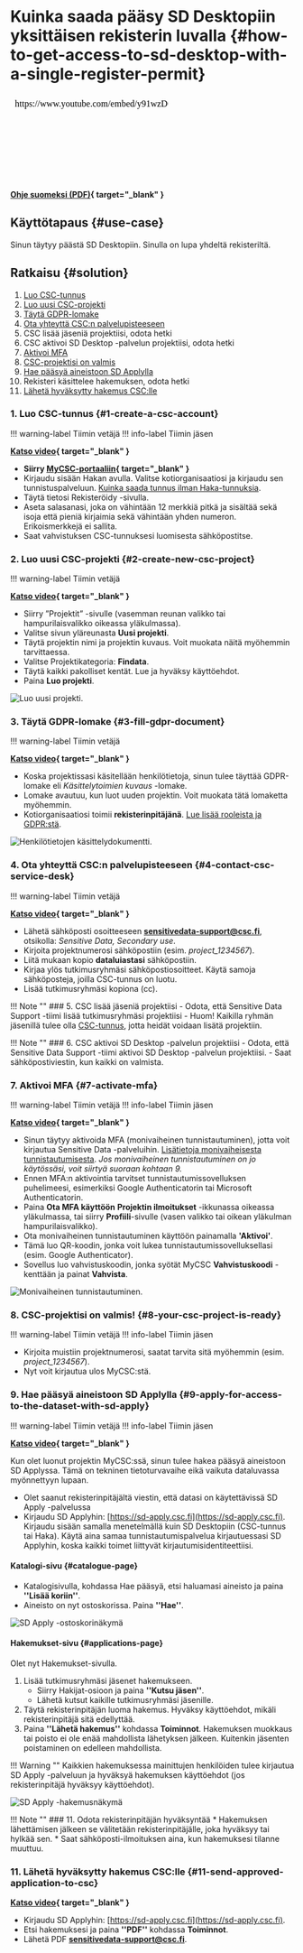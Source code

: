 # Kuinka saada pääsy SD Desktopiin yksittäisen rekisterin luvalla {#how-to-get-access-to-sd-desktop-with-a-single-register-permit}

<iframe width="280" height="155" srcdoc="https://www.youtube.com/embed/y91wzD0wqEA" title="SD Desktop toisiokäyttötarkoitukseen — käsittelyluvan myöntäjänä yksittäinen rekisteri" frameborder="0" allow="accelerometer; autoplay; clipboard-write; encrypted-media; gyroscope; picture-in-picture; web-share" referrerpolicy="strict-origin-when-cross-origin" allowfullscreen></iframe>

**[Ohje suomeksi (PDF)](https://a3s.fi/docs-files/sensitive-data/PDF_instructions/SD_toisiolaki_yksittainenRekisteri.pdf){ target="_blank" }**

## Käyttötapaus {#use-case}

Sinun täytyy päästä SD Desktopiin. Sinulla on lupa yhdeltä rekisteriltä.

## Ratkaisu {#solution}

1. [Luo CSC-tunnus](#1-create-a-csc-account) 
2. [Luo uusi CSC-projekti](#2-create-new-csc-project)
3. [Täytä GDPR-lomake](#3-fill-gdpr-document)
4. [Ota yhteyttä CSC:n palvelupisteeseen](#4-contact-csc-service-desk)
5. CSC lisää jäseniä projektiisi, odota hetki
6. CSC aktivoi SD Desktop -palvelun projektiisi, odota hetki
7. [Aktivoi MFA](#7-activate-mfa)
8. [CSC-projektisi on valmis](#8-your-csc-project-is-ready)
9. [Hae pääsyä aineistoon SD Applylla](#9-apply-for-access-to-the-dataset-with-sd-apply)
10. Rekisteri käsittelee hakemuksen, odota hetki
11. [Lähetä hyväksytty hakemus CSC:lle](#11-send-approved-application-to-csc)

### 1. Luo CSC-tunnus {#1-create-a-csc-account}

!!! warning-label
    Tiimin vetäjä
!!! info-label
    Tiimin jäsen

**[Katso video](https://www.youtube.com/watch?v=y91wzD0wqEA&t=47s){ target="_blank" }**

- **Siirry [MyCSC-portaaliin](https://my.csc.fi){ target="_blank" }**
- Kirjaudu sisään Hakan avulla. Valitse kotiorganisaatiosi ja kirjaudu sen tunnistuspalveluun. [Kuinka saada tunnus ilman Haka-tunnuksia](../../accounts/how-to-create-new-user-account.md#getting-an-account-without-haka-or-virtu).
- Täytä tietosi Rekisteröidy -sivulla.
- Aseta salasanasi, joka on vähintään 12 merkkiä pitkä ja sisältää sekä isoja että pieniä kirjaimia sekä vähintään yhden numeron. Erikoismerkkejä ei sallita.
 - Saat vahvistuksen CSC-tunnuksesi luomisesta sähköpostitse.

### 2. Luo uusi CSC-projekti {#2-create-new-csc-project}

!!! warning-label
    Tiimin vetäjä

**[Katso video](https://www.youtube.com/watch?v=y91wzD0wqEA&t=120s){ target="_blank" }**

- Siirry ”Projektit” -sivulle (vasemman reunan valikko tai hampurilaisvalikko oikeassa yläkulmassa).
- Valitse sivun yläreunasta **Uusi projekti**.
- Täytä projektin nimi ja projektin kuvaus. Voit muokata näitä myöhemmin tarvittaessa.
- Valitse Projektikategoria: **Findata**.
- Täytä kaikki pakolliset kentät. Lue ja hyväksy käyttöehdot.
- Paina **Luo projekti**.

![Luo uusi projekti.](https://a3s.fi/docs-files/sensitive-data/MyCSC/MyCSC_NewProject.png)

### 3. Täytä GDPR-lomake {#3-fill-gdpr-document}

!!! warning-label
    Tiimin vetäjä

**[Katso video](https://www.youtube.com/watch?v=y91wzD0wqEA&t=186s){ target="_blank" }**

- Koska projektissasi käsitellään henkilötietoja, sinun tulee täyttää GDPR-lomake eli *Käsittelytoimien kuvaus* -lomake.
- Lomake avautuu, kun luot uuden projektin. Voit muokata tätä lomaketta myöhemmin.
- Kotiorganisaatiosi toimii **rekisterinpitäjänä**. [Lue lisää rooleista ja GDPR:stä](../../support/faq/sensitive-data-legal.md#what-are-the-roles-of-csc-and-its-service-users-under-gdpr).

![Henkilötietojen käsittelydokumentti.](https://a3s.fi/docs-files/sensitive-data/MyCSC/MyCSC_Description.png)

### 4. Ota yhteyttä CSC:n palvelupisteeseen {#4-contact-csc-service-desk}

!!! warning-label
    Tiimin vetäjä

**[Katso video](https://www.youtube.com/watch?v=y91wzD0wqEA&t=221s){ target="_blank" }**

- Lähetä sähköposti osoitteeseen **sensitivedata-support@csc.fi**, otsikolla: *Sensitive Data, Secondary use*.
- Kirjoita projektnumerosi sähköpostiin (esim. *project_1234567*).
- Liitä mukaan kopio **dataluiastasi** sähköpostiin.
- Kirjaa ylös tutkimusryhmäsi sähköpostiosoitteet. Käytä samoja sähköposteja, joilla CSC-tunnus on luotu.
- Lisää tutkimusryhmäsi kopiona (cc).

!!! Note ""
    ### 5. CSC lisää jäseniä projektiisi
    - Odota, että Sensitive Data Support -tiimi lisää tutkimusryhmäsi projektiisi
    - Huom! Kaikilla ryhmän jäsenillä tulee olla [CSC-tunnus](#1-create-a-csc-account), jotta heidät voidaan lisätä projektiin.

!!! Note ""
    ### 6. CSC aktivoi SD Desktop -palvelun projektiisi
    - Odota, että Sensitive Data Support -tiimi aktivoi SD Desktop -palvelun projektiisi.
    - Saat sähköpostiviestin, kun kaikki on valmista.

### 7. Aktivoi MFA {#7-activate-mfa}

!!! warning-label
    Tiimin vetäjä
!!! info-label
    Tiimin jäsen

**[Katso video](https://www.youtube.com/watch?v=y91wzD0wqEA&t=358s){ target="_blank" }**

- Sinun täytyy aktivoida MFA (monivaiheinen tunnistautuminen), jotta voit kirjautua Sensitive Data -palveluihin. [Lisätietoja monivaiheisesta tunnistautumisesta](../../accounts/mfa.md). *Jos monivaiheinen tunnistautuminen on jo käytössäsi, voit siirtyä suoraan kohtaan 9.*
- Ennen MFA:n aktivointia tarvitset tunnistautumissovelluksen puhelimeesi, esimerkiksi Google Authenticatorin tai Microsoft Authenticatorin.
- Paina **Ota MFA käyttöön** **Projektin ilmoitukset** -ikkunassa oikeassa yläkulmassa, tai siirry **Profiili**-sivulle (vasen valikko tai oikean yläkulman hampurilaisvalikko).
- Ota monivaiheinen tunnistautuminen käyttöön painamalla **'Aktivoi'**.
- Tämä luo QR-koodin, jonka voit lukea tunnistautumissovelluksellasi (esim. Google Authenticator).
- Sovellus luo vahvistuskoodin, jonka syötät MyCSC **Vahvistuskoodi** -kenttään ja painat **Vahvista**.

![Monivaiheinen tunnistautuminen.](https://a3s.fi/docs-files/sensitive-data/MyCSC/MyCSC_MFA.png)

### 8. CSC-projektisi on valmis! {#8-your-csc-project-is-ready}

!!! warning-label
    Tiimin vetäjä
!!! info-label
    Tiimin jäsen

- Kirjoita muistiin projektnumerosi, saatat tarvita sitä myöhemmin (esim. *project_1234567*).
- Nyt voit kirjautua ulos MyCSC:stä.

### 9. Hae pääsyä aineistoon SD Applylla {#9-apply-for-access-to-the-dataset-with-sd-apply}

!!! warning-label
    Tiimin vetäjä
!!! info-label
    Tiimin jäsen

**[Katso video](https://www.youtube.com/watch?v=y91wzD0wqEA&t=429s){ target="_blank" }**

Kun olet luonut projektin MyCSC:ssä, sinun tulee hakea pääsyä aineistoon SD Applyssa. Tämä on tekninen tietoturvavaihe eikä vaikuta dataluvassa myönnettyyn lupaan.

* Olet saanut rekisterinpitäjältä viestin, että datasi on käytettävissä SD Apply -palvelussa
* Kirjaudu SD Applyhin: [https://sd-apply.csc.fi](https://sd-apply.csc.fi). Kirjaudu sisään samalla menetelmällä kuin SD Desktopiin (CSC-tunnus tai Haka). Käytä aina samaa tunnistautumispalvelua kirjautuessasi SD Applyhin, koska kaikki toimet liittyvät kirjautumisidentiteettiisi.

#### Katalogi-sivu {#catalogue-page}
* Katalogisivulla, kohdassa Hae pääsyä, etsi haluamasi aineisto ja paina **''Lisää koriin''**.
* Aineisto on nyt ostoskorissa. Paina **''Hae''**.

![SD Apply -ostoskorinäkymä](https://a3s.fi/docs-files/sensitive-data/SD_Apply/SD-Apply_ShoppingCart.png)

#### Hakemukset-sivu {#applications-page}
Olet nyt Hakemukset-sivulla.

1. Lisää tutkimusryhmäsi jäsenet hakemukseen.
    * Siirry Hakijat-osioon ja paina **''Kutsu jäsen''**.
    * Lähetä kutsut kaikille tutkimusryhmäsi jäsenille.
2. Täytä rekisterinpitäjän luoma hakemus. Hyväksy käyttöehdot, mikäli rekisterinpitäjä sitä edellyttää.
3. Paina **''Lähetä hakemus''** kohdassa **Toiminnot**. Hakemuksen muokkaus tai poisto ei ole enää mahdollista lähetyksen jälkeen. Kuitenkin jäsenten poistaminen on edelleen mahdollista.

!!! Warning ""
    Kaikkien hakemuksessa mainittujen henkilöiden tulee kirjautua SD Apply -palveluun ja hyväksyä hakemuksen käyttöehdot (jos rekisterinpitäjä hyväksyy käyttöehdot).

![SD Apply -hakemusnäkymä](https://a3s.fi/docs-files/sensitive-data/SD_Apply/SD-Apply_Application.png)

!!! Note ""
    ### 11. Odota rekisterinpitäjän hyväksyntää
    * Hakemuksen lähettämisen jälkeen se välitetään rekisterinpitäjälle, joka hyväksyy tai hylkää sen.
    * Saat sähköposti-ilmoituksen aina, kun hakemuksesi tilanne muuttuu.

### 11. Lähetä hyväksytty hakemus CSC:lle {#11-send-approved-application-to-csc}

**[Katso video](https://www.youtube.com/watch?v=y91wzD0wqEA&t=518s){ target="_blank" }**

* Kirjaudu SD Applyhin: [https://sd-apply.csc.fi](https://sd-apply.csc.fi).
* Etsi hakemuksesi ja paina **''PDF''** kohdassa **Toiminnot**.
* Lähetä PDF **sensitivedata-support@csc.fi**.